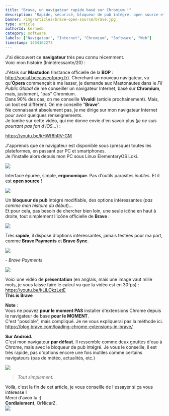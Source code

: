 ```yaml
---
title: "Brave, un navigateur rapide basé sur Chromium !"
description: "Rapide, sécurisé, bloqueur de pub intégré, open source et disponible sur tous vos appareils !"
banner: /img/articles/brave-open-source/brave.jpg
type: article
authorId: kernoeb
category: software
labels: ["Navigateur", "Internet", "Chromium", "Software", "Web"]
timestamp: 1494162273
---
```


J'ai découvert ce **navigateur** très peu connu récemment.  
Voici mon histoire (Inintéressante/20) :

J'étais sur **Mastodon** (Instance officielle de la **BOP** : <http://social.becauseofprog.fr>). Cherchant un nouveau navigateur, vu qu'**Opera** commençait à me lasser, je demande aux Mastonautes dans le *Fil Public Global* de me conseiller un navigateur Internet, basé sur **Chromium**, mais, justement, "pas" Chromium.  
Dans 90% des cas, on me conseille **Vivaldi** (article prochainement). Mais, un toot est différent. On me conseille "**Brave**".   
Ne connaissant absolument pas, je me dirige sur mon navigateur Internet pour avoir quelques renseignements.  
Je tombe sur cette vidéo, qui me donne envie d'en savoir plus (*je ne suis pourtant pas fan d'iOS...*) :  
  
<https://youtu.be/kHWf6hRV-GM>

J'apprends que ce navigateur est disponible sous (presque) toutes les plateformes, en passant par PC et smartphones.  
Je l'installe alors depuis mon PC sous Linux ElementaryOS Loki.  

![](/img/articles/brave-open-source/Capture_d_cran_du_2017_05_04_16_56_05.png)

Interface épurée, simple, **ergonomique**. Pas d'outils parasites *inutiles*. Et il est **open source** !  
  
![](/img/articles/brave-open-source/Capture_d_cran_du_2017_05_04_17_33_52.png)  

Un **bloqueur de pub** intégré modifiable, des options intéressantes (*pas comme mon histoire du début*)...  
Et pour cela, pas besoin de chercher bien loin, une seule icône en haut à droite, tout simplement l'icône officielle de **Brave** : 

![](/img/articles/brave-open-source/photo.jpg)
  
Très **rapide**, il dispose d'options intéressantes, jamais testées pour ma part, comme **Brave Payments** et **Brave Sync**.  

![](/img/articles/brave-open-source/dnmOrro.png)  

*- Brave Payments*  

![](/img/articles/brave-open-source/5S0JNI6.png)  
  
Voici une vidéo de **présentation** (en anglais, mais une image vaut mille mots, je vous laisse faire le calcul vu que la vidéo est en 30fps) :  
<https://youtu.be/kLiLOkzLetE>  
**This is Brave**  
  
**Note** :  
Vous ne pouvez **pour le moment PAS** installer d'extensions Chrome depuis le navigateur de base **pour le MOMENT**.   
C'est "possible", mais compliqué. Je ne vous expliquerai pas la méthode ici.  
<https://blog.brave.com/loading-chrome-extensions-in-brave/>  
  
**Sur Android.**  
C'est mon navigateur **par défaut**. Il ressemble comme deux gouttes d'eau à Chrome, mais avec le bloqueur de pub intégré. Je vous le conseille, il est très rapide, pas d'options encore une fois inutiles comme certains navigateurs (pas de météo, actualités, etc.)  

![](/img/articles/brave-open-source/1493914011810146067519.jpg)


> *Tout simplement.*

Voilà, c'est la fin de cet article, je vous conseille de l'essayer si ça vous intéresse !  
Merci d'avoir lu :)  
**Cordialement**, OrNicarZ.  
![](/img/articles/brave-open-source/brave_logo_2color_512x.png)
